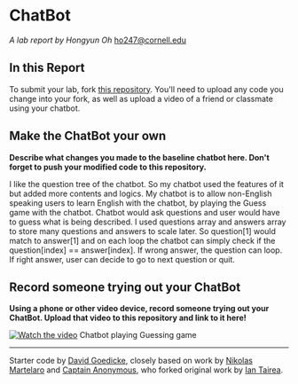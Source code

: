 # ChatBot

*A lab report by Hongyun Oh*
ho247@cornell.edu

## In this Report

To submit your lab, fork [this repository](https://github.com/FAR-Lab/IDD-Fa18-Lab6). You'll need to upload any code you change into your fork, as well as upload a video of a friend or classmate using your chatbot.

## Make the ChatBot your own

**Describe what changes you made to the baseline chatbot here. Don't forget to push your modified code to this repository.**

I like the question tree of the chatbot. 
So my chatbot used the features of it but added more contents and logics.
My chatbot is to allow non-English speaking users to learn English with the chatbot, by playing the Guess game with the chatbot.
Chatbot would ask questions and user would have to guess what is being described.
I used questions array and answers array to store many questions and answers to scale later. So question[1] would match to answer[1] and on each loop the chatbot can simply check if the question[index] == answer[index].
If wrong answer, the question can loop. If right answer, user can decide to go to next question or quit. 

## Record someone trying out your ChatBot

**Using a phone or other video device, record someone trying out your ChatBot. Upload that video to this repository and link to it here!**

[![Watch the video](https://img.youtube.com/vi/LBuOWJ5p24I/0.jpg)]( https://youtu.be/LBuOWJ5p24I)  Chatbot playing Guessing game


---
Starter code by [David Goedicke](mailto:da.goedicke@gmail.com), closely based on work by [Nikolas Martelaro](mailto:nmartelaro@gmail.com) and [Captain Anonymous](https://codepen.io/anon/pen/PEVYXz), who forked original work by [Ian Tairea](https://codepen.io/mrtairea/pen/yJapwv).
